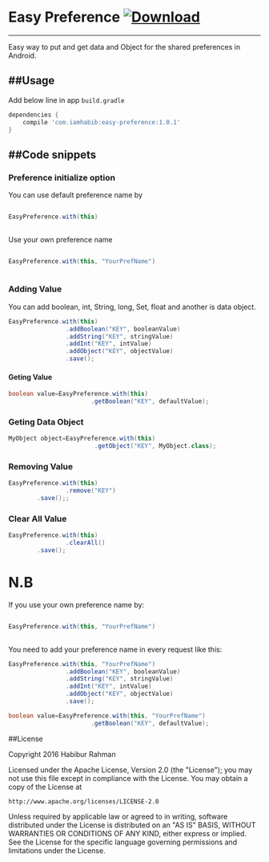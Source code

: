 # Easy Preference [ ![Download](https://api.bintray.com/packages/osongae2/maven/easy-preference/images/download.svg) ](https://bintray.com/osongae2/maven/easy-preference/_latestVersion) 
-------------------

Easy way to put and get data and Object for the shared preferences in Android.

##Usage
-----------

Add below line in app ```build.gradle```
 
```gradle
dependencies {
	compile 'com.iamhabib:easy-preference:1.0.1'
}
```

##Code snippets
---------------

### Preference initialize option ###
You can use default preference name by

```groovy

EasyPreference.with(this)
 
```

Use your own preference name

```groovy

EasyPreference.with(this, "YourPrefName")
 
```

### Adding Value ###
You can add boolean, int, String, long, Set<String>, float 
and another is data object.

```groovy
EasyPreference.with(this)
                .addBoolean("KEY", booleanValue)
                .addString("KEY", stringValue)
                .addInt("KEY", intValue)
                .addObject("KEY", objectValue)
                .save();
```

#### Geting Value ###
```groovy
boolean value=EasyPreference.with(this)
                       .getBoolean("KEY", defaultValue);
```

### Geting Data Object ###
```groovy
MyObject object=EasyPreference.with(this)
                        .getObject("KEY", MyObject.class);
```

### Removing Value ###
```groovy
EasyPreference.with(this)
                .remove("KEY")
		.save();;
```

### Clear All Value ###
```groovy
EasyPreference.with(this)
                .clearAll()
		.save();
```

# N.B #
If you use your own preference name by: 

```groovy

EasyPreference.with(this, "YourPrefName")
 
```

You need to add your preference name in every request like this:

```groovy
EasyPreference.with(this, "YourPrefName")
                .addBoolean("KEY", booleanValue)
                .addString("KEY", stringValue)
                .addInt("KEY", intValue)
                .addObject("KEY", objectValue)
                .save();
```
```groovy
boolean value=EasyPreference.with(this, "YourPrefName")
                       .getBoolean("KEY", defaultValue);
```



##License

Copyright 2016 Habibur Rahman

Licensed under the Apache License, Version 2.0 (the "License");
you may not use this file except in compliance with the License.
You may obtain a copy of the License at

    http://www.apache.org/licenses/LICENSE-2.0

Unless required by applicable law or agreed to in writing, software
distributed under the License is distributed on an "AS IS" BASIS,
WITHOUT WARRANTIES OR CONDITIONS OF ANY KIND, either express or implied.
See the License for the specific language governing permissions and
limitations under the License.
